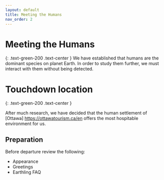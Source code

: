 ```yaml
---
layout: default
title: Meeting the Humans
nav_order: 2
---
```


# Meeting the Humans 
{: .text-green-200 .text-center }
We have established that humans are the dominant species on planet Earth. 
In order to study them further, we must interact with them without being detected.

# Touchdown location 
{: .text-green-200 .text-center }

After much research, we have decided that the human settlement of [Ottawa] https://ottawatourism.ca/en offers the most hospitable environment for us.

## Preparation
Before departure review the following:

- Appearance
- Greetings
- Earthling FAQ
